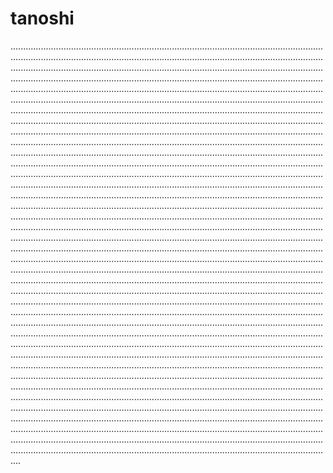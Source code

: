 # tanoshi
........................................................................................................................................................................................................................................................................................................................................................................................................................................................................................................................................................................................................................................................................................................................................................................................................................................................................................................................................................................................................................................................................................................................................................................................................................................................................................................................................................................................................................................................................................................................................................................................................................................................................................................................................................................................................................................................................................................................................................................................................................................................................................................................................................................................................................................................................................................................................................................................................................................................................................................................................................................................................................................................................................................................................................................................................................................................................................................................................................................................................................................................................................................................................................................................................................................................................................................................................................................................................................................................................................................................................................................................................................................................................................................................................................................................................................................................................................................................................................................................................................................................................................................................................................................................................................................................................................................................................................................................................................................................................................................................................................................................................................................................................................................................................................................................................................................................................................................................................................................................................................................